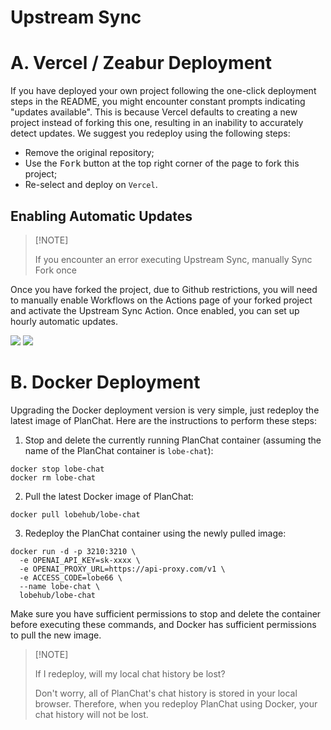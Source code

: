 # Upstream Sync

# A. Vercel / Zeabur Deployment

If you have deployed your own project following the one-click deployment steps in the README, you might encounter constant prompts indicating "updates available". This is because Vercel defaults to creating a new project instead of forking this one, resulting in an inability to accurately detect updates. We suggest you redeploy using the following steps:

- Remove the original repository;
- Use the <kbd>Fork</kbd> button at the top right corner of the page to fork this project;
- Re-select and deploy on `Vercel`.

## Enabling Automatic Updates

> \[!NOTE]
>
> If you encounter an error executing Upstream Sync, manually Sync Fork once

Once you have forked the project, due to Github restrictions, you will need to manually enable Workflows on the Actions page of your forked project and activate the Upstream Sync Action. Once enabled, you can set up hourly automatic updates.

![](https://github-production-user-asset-6210df.s3.amazonaws.com/17870709/266985117-4d48fe7b-0412-4667-8129-b25ebcf2c9de.png)
![](https://github-production-user-asset-6210df.s3.amazonaws.com/17870709/266985177-7677b4ce-c348-4145-9f60-829d448d5be6.png)

# B. Docker Deployment

Upgrading the Docker deployment version is very simple, just redeploy the latest image of PlanChat. Here are the instructions to perform these steps:

1. Stop and delete the currently running PlanChat container (assuming the name of the PlanChat container is `lobe-chat`):

```fish
docker stop lobe-chat
docker rm lobe-chat
```

2. Pull the latest Docker image of PlanChat:

```fish
docker pull lobehub/lobe-chat
```

3. Redeploy the PlanChat container using the newly pulled image:

```fish
docker run -d -p 3210:3210 \
  -e OPENAI_API_KEY=sk-xxxx \
  -e OPENAI_PROXY_URL=https://api-proxy.com/v1 \
  -e ACCESS_CODE=lobe66 \
  --name lobe-chat \
  lobehub/lobe-chat
```

Make sure you have sufficient permissions to stop and delete the container before executing these commands, and Docker has sufficient permissions to pull the new image.

> \[!NOTE]
>
> If I redeploy, will my local chat history be lost?
>
> Don't worry, all of PlanChat's chat history is stored in your local browser. Therefore, when you redeploy PlanChat using Docker, your chat history will not be lost.
